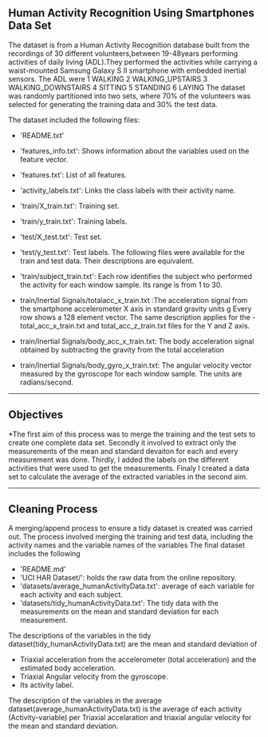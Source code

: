 Human Activity Recognition Using Smartphones Data Set
-----------------------------------------------------------------------
The dataset is from a Human Activity Recognition database built from the recordings of 30  different volunteers,between 19-48years performing activities of daily living (ADL).They performed the activities while carrying a waist-mounted Samsung Galaxy S II smartphone with embedded inertial sensors. The ADL were 
    1 WALKING
    2	WALKING_UPSTAIRS
    3	WALKING_DOWNSTAIRS
    4	SITTING
    5	STANDING
    6	LAYING
The  dataset was randomly partitioned into two sets, where 70% of the volunteers was selected for generating the training data and 30% the test data.

The dataset included the following files:

- 'README.txt'
- 'features_info.txt': Shows information about the variables used on the feature vector.
- 'features.txt': List of all features.
- 'activity_labels.txt': Links the class labels with their activity name.
- 'train/X_train.txt': Training set.
- 'train/y_train.txt': Training labels.
- 'test/X_test.txt': Test set.
- 'test/y_test.txt': Test labels.
The following files were available for the train and test data. Their descriptions are equivalent. 

- 'train/subject_train.txt': Each row identifies the subject who performed the activity for each window sample. Its range is from 1 to 30. 
- train/Inertial Signals/totalacc_x_train.txt :The acceleration signal from the smartphone accelerometer X axis in standard gravity units g Every row shows a 128 element vector. The same description applies for the -total_acc_x_train.txt and total_acc_z_train.txt files for the Y and Z axis. 
- train/Inertial Signals/body_acc_x_train.txt: The body acceleration signal obtained by subtracting the gravity from the total acceleration
- train/Inertial Signals/body_gyro_x_train.txt: The angular velocity vector measured by the gyroscope for each window sample. The units are radians/second. 

-----------------------------------------------------------------------
Objectives
---------------------------------------------------------------------
*The first aim of this process was to merge the training and the test sets to create one complete data set. Secondly it involved to extract 
only the measurements of the mean and standard devaiton for each and every measurement was done. Thirdly, I added the labels on the different activities that were used to get the measurements. Finaly I created a data set to calculate the average of the extracted variables in the second aim.

------------------------------------------------------------------------
Cleaning Process
---------------------------------------------------------------------
A merging/append process to ensure a tidy dataset is created was carried out. The process involved merging the training and test data, including the activity names and the variable names of the variables
The final dataset includes the following
- 'README.md' 
- 'UCI HAR Dataset/': holds the raw data from the online repository.
- 'datasets/average_humanActivityData.txt': average of each variable for each activity and each subject.
- 'datasets/tidy_humanActivityData.txt': The tidy data with the measurements on the mean and standard deviation for each measurement.

The descriptions of the variables in the tidy dataset(tidy_humanActivityData.txt) are the mean and standard deviation of
- Triaxial acceleration from the accelerometer (total acceleration) and the estimated body acceleration.
- Triaxial Angular velocity from the gyroscope. 
- Its activity label. 

The description of the variables in the average dataset(average_humanActivityData.txt) is the average of each activity (Activity-variable) per Triaxial accelaration and triaxial angular velocity for the mean and standard deviation.

